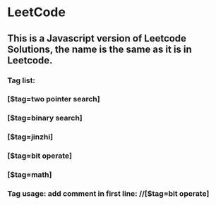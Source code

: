 # LeetCode

## This is a Javascript version of Leetcode Solutions, the name is the same as it is in Leetcode.

### Tag list: 
### [$tag=two pointer search]
### [$tag=binary search]
### [$tag=jinzhi]
### [$tag=bit operate]
### [$tag=math]

### Tag usage: add comment in first line: //[$tag=bit operate]